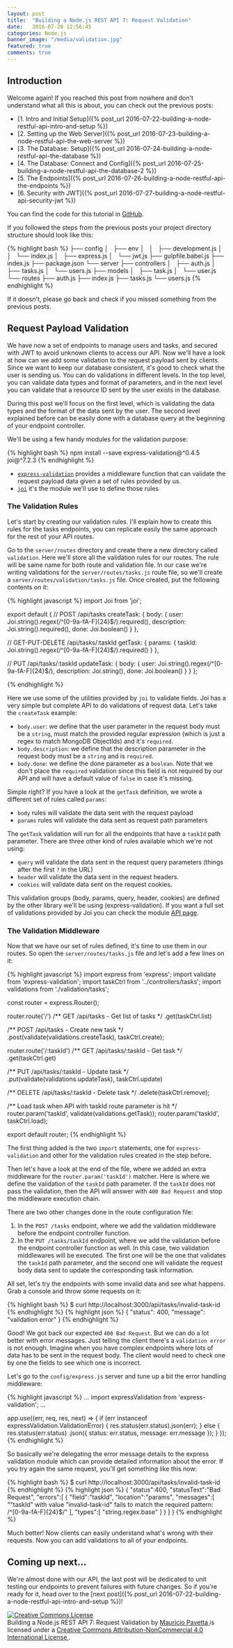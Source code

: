 ```yaml
---
layout: post
title:  "Building a Node.js REST API 7: Request Validation"
date:   2016-07-28 12:56:45
categories: Node.js
banner_image: "/media/validation.jpg"
featured: true
comments: true
---
```


## Introduction

Welcome again! If you reached this post from nowhere and don't understand what all this is about, you can check out
the previous posts: 

- [1. Intro and Initial Setup]({% post_url 2016-07-22-building-a-node-restful-api-intro-and-setup  %})
- [2. Setting up the Web Server]({% post_url 2016-07-23-building-a-node-restful-api-the-web-server  %})
- [3. The Database: Setup]({% post_url 2016-07-24-building-a-node-restful-api-the-database  %})
- [4. The Database: Connect and Config]({% post_url 2016-07-25-building-a-node-restful-api-the-database-2  %})
- [5. The Endpoints]({% post_url 2016-07-26-building-a-node-restful-api-the-endpoints %})
- [6. Security with JWT]({% post_url 2016-07-27-building-a-node-restful-api-security-jwt %})

You can find the code for this tutorial in [GitHub](https://github.com/mpayetta/node-es6-rest-api).

If you followed the steps from the previous posts your project directory structure should look like this:

{% highlight bash %}
├── config
│   ├── env
│   │   ├── development.js
│   │   └── index.js
│   ├── express.js
│   └── jwt.js
├── gulpfile.babel.js
├── index.js
├── package.json
└── server
    ├── controllers
    │   ├── auth.js
    │   ├── tasks.js
    │   └── users.js
    ├── models
    │   ├── task.js
    │   └── user.js
    └── routes
        ├── auth.js
        ├── index.js
        ├── tasks.js
        └── users.js
{% endhighlight %}

If it doesn't, please go back and check if you missed something from the previous posts.

## Request Payload Validation

<!--from-->
We have now a set of endpoints to manage users and tasks, and secured with JWT to avoid unknown clients to access our
API. Now we'll have a look at how can we add some validation to the request payload sent by clients. Since we want to
keep our database consistent, it's good to check what the user is sending us. You can do validations in different levels.
In the top level, you can validate data types and format of parameters, and in the next level you can validate that
a resource ID sent by the user exists in the database.
<!--to-->

During this post we'll focus on the first level, which is validating the data types and the format of the data sent
by the user. The second level explained before can be easily done with a database query at the beginning of your endpoint
controller.

We'll be using a few handy modules for the validation purpose:

{% highlight bash %}
npm install --save express-validation@^0.4.5 joi@^7.2.3
{% endhighlight %}

- [`express-validation`](https://www.npmjs.com/package/express-validation) provides a middleware function that can 
validate the request payload data given a set of rules provided by us.
- [`joi`](https://www.npmjs.com/package/joi) it's the module we'll use to define those rules

### The Validation Rules

Let's start by creating our validation rules. I'll explain how to create this rules for the tasks endpoints, you can
replicate easily the same approach for the rest of your API routes.

Go to the `server/routes` directory and create there a new directory called `validation`. Here we'll store all the
validation rules for our routes. The rule will be same name for both route and validation file. In our case we're
writing validations for the `server/routes/tasks.js` route file, so we'll create a `server/routes/validation/tasks.js`
file. Once created, put the following contents on it:

{% highlight javascript %}
import Joi from 'joi';

export default {
  // POST /api/tasks
  createTask: {
    body: {
      user: Joi.string().regex(/^[0-9a-fA-F]{24}$/).required(),
      description: Joi.string().required(),
      done: Joi.boolean()
    }
  },

  // GET-PUT-DELETE /api/tasks/:taskId
  getTask: {
    params: {
      taskId: Joi.string().regex(/^[0-9a-fA-F]{24}$/).required()
    }
  },

  // PUT /api/tasks/:taskId
  updateTask: {
    body: {
      user: Joi.string().regex(/^[0-9a-fA-F]{24}$/),
      description: Joi.string(),
      done: Joi.boolean()
    }
  }
};

{% endhighlight %}

Here we use some of the utilities provided by `joi` to validate fields. Joi has a very simple but complete API to do
validations of request data. Let's take the `createTask` example:

- `body.user`: we define that the user parameter in the request body must be a `string`, must match the provided regular
expression (which is just a regex to match MongoDB ObjectIds) and it's `required`.
- `body.description`: we define that the description parameter in the request body must be a `string` and is `required`.
- `body.done`: we define the done parameter as a `boolean`. Note that we don't place the `required` validation since this 
field is not required by our API and will have a default value of `false` in case it's missing.
 
Simple right? If you have a look at the `getTask` definition, we wrote a different set of rules called `params`:

- `body` rules will validate the data sent with the request payload
- `params` rules will validate the data sent as request path parameters

The `getTask` validation will run for all the endpoints that have a `taskId` path parameter.
There are three other kind of rules available which we're not using:

- `query` will validate the data sent in the request query parameters (things after the first `?` in the URL)
- `header` will validate the data sent in the request headers.
- `cookies` will validate data sent on the request cookies.

This validation groups (body, params, query, header, cookies) are defined by the other library we'll be using (express-validation).
If you want a full set of validations provided by Joi you can check the module [API page](https://github.com/hapijs/joi/blob/v9.0.4/API.md).

### The Validation Middleware

Now that we have our set of rules defined, it's time to use them in our routes. So open the `server/routes/tasks.js` file
and let's add a few lines on it:

{% highlight javascript %}
import express from 'express';
import validate from 'express-validation';
import taskCtrl from '../controllers/tasks';
import validations from './validation/tasks';

const router = express.Router();

router.route('/')
  /** GET /api/tasks - Get list of tasks */
  .get(taskCtrl.list)

  /** POST /api/tasks - Create new task */
  .post(validate(validations.createTask),
        taskCtrl.create);

router.route('/:taskId')
  /** GET /api/tasks/:taskId - Get task */
  .get(taskCtrl.get)

  /** PUT /api/tasks/:taskId - Update task */
  .put(validate(validations.updateTask),
        taskCtrl.update)

  /** DELETE /api/tasks/:taskId - Delete task */
  .delete(taskCtrl.remove);

/** Load task when API with taskId route parameter is hit */
router.param('taskId', validate(validations.getTask));
router.param('taskId', taskCtrl.load);

export default router;
{% endhighlight %}

The first thing added is the two `import` statements, one for `express-validation` and other for the validation rules
created in the step before.

Then let's have a look at the end of the file, where we added an extra middleware for the `router.param('taskId')` matcher.
Here is where we define the validation of the `taskId` path parameter. If the `taskId` does not pass the validation, then
the API will answer with `400 Bad Request` and stop the middleware execution chain.

There are two other changes done in the route configuration file:

1. In the `POST /tasks` endpoint, where we add the validation middleware before the endpoint controller function.
2. In the `PUT /tasks/taskId` endpoint, where we add the validation before the endpoint controller function as well. In 
this case, two validation middlewares will be executed. The first one will be the one that validates the `taskId` path
parameter, and the second one will validate the request body data sent to update the corresponding task information.

All set, let's try the endpoints with some invalid data and see what happens. Grab a console and throw some requests on it:

{% highlight bash %}
$ curl http://localhost:3000/api/tasks/invalid-task-id
{% endhighlight %}
{% highlight json %}
{ "status": 400, "message": "validation error" }
{% endhighlight %}

Good! We got back our expected `400 Bad Request`. But we can do a lot better with error messages. Just telling the 
client there's a `validation error` is not enough. Imagine when you have complex endpoints where lots of data has to
be sent in the request body. The client would need to check one by one the fields to see which one is incorrect.

Let's go to the `config/express.js` server and tune up a bit the error handling middleware:

{% highlight javascript %}
...
import expressValidation from 'express-validation';
...

app.use((err, req, res, next) => {
  if (err instanceof expressValidation.ValidationError) {
    res.status(err.status).json(err);
  } else {
    res.status(err.status)
      .json({
        status: err.status,
        message: err.message
      });
  }
});
{% endhighlight %}

So basically we're delegating the error message details to the express validation module which can provide detailed 
information about the error. If you try again the same request, you'll get something like this now:

{% highlight bash %}
$ curl http://localhost:3000/api/tasks/invalid-task-id
{% endhighlight %}
{% highlight json %}
{
   "status":400,
   "statusText":"Bad Request",
   "errors":[
      {
         "field":"taskId",
         "location":"params",
         "messages":[
            "\"taskId\" with value \"invalid-task-id\" fails to match the required pattern: /^[0-9a-fA-F]{24}$/"
         ],
         "types":[
            "string.regex.base"
         ]
      }
   ]
}
{% endhighlight %}

Much better! Now clients can easily understand what's wrong with their requests. Now you can add validations to all of
your endpoints.


## Coming up next...

We're almost done with our API, the last post will be dedicated to unit testing our endpoints to prevent failures with
future changes. So if you're ready for it, head over to the [next post]({% post_url 2016-07-22-building-a-node-restful-api-intro-and-setup  %})!

<div class="cc">
    <a rel="license" href="http://creativecommons.org/licenses/by-nc/4.0/">
        <img alt="Creative Commons License" style="border-width:0" src="https://i.creativecommons.org/l/by-nc/4.0/88x31.png" />
    </a>
    <br/>
    <span xmlns:dct="http://purl.org/dc/terms/" href="http://purl.org/dc/dcmitype/Text" property="dct:title" rel="dct:type">
        Building a Node.js REST API 7: Request Validation
    </span> 
    by 
    <a xmlns:cc="http://creativecommons.org/ns#" href="http://blog.mpayetta.com" property="cc:attributionName" rel="cc:attributionURL">
        Mauricio Payetta
    </a> 
    is licensed under a 
    <a rel="license" href="http://creativecommons.org/licenses/by-nc/4.0/">
        Creative Commons Attribution-NonCommercial 4.0 International License
    </a>.
</div>



